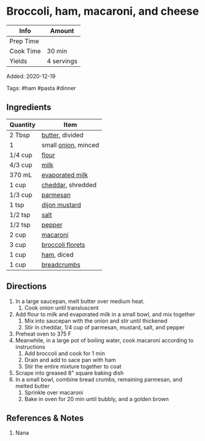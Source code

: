 # Broccoli, ham, macaroni, and cheese

| Info      | Amount     |
| --------- | ---------- |
| Prep Time |            |
| Cook Time | 30 min     |
| Yields    | 4 servings |

Added: 2020-12-19

Tags: #ham #pasta #dinner

## Ingredients

| Quantity | Item                                                 |
| -------- | ---------------------------------------------------- |
| 2 Tbsp   | [butter](../Ingredients/butter.md), divided          |
| 1        | small [onion](../Ingredients/onion.md), minced       |
| 1/4 cup  | [flour](../Ingredients/flour.md)                     |
| 4/3 cup  | [milk](../Ingredients/milk.md)                       |
| 370 mL   | [evaporated milk](../Ingredients/evaporated-milk.md) |
| 1 cup    | [cheddar](../Ingredients/cheddar.md), shredded       |
| 1/3 cup  | [parmesan](../Ingredients/parmesan.md)               |
| 1 tsp    | [dijon mustard](../Ingredients/dijon%20mustard.md)     |
| 1/2 tsp  | [salt](../Ingredients/salt.md)                       |
| 1/2 tsp  | [pepper](../Ingredients/pepper.md)                   |
| 2 cup    | [macaroni](../Ingredients/macaroni.md)               |
| 3 cup    | [broccoli florets](../Ingredients/broccoli.md)       |
| 1 cup    | [ham](../Ingredients/ham.md), diced                  |
| 1 cup    | [breadcrumbs](../Ingredients/breadcrumbs.md)         |

## Directions

1. In a large saucepan, melt butter over medium heat.
    1. Cook onion until transluscent
2. Add flour to milk and evaporated milk in a small bowl, and mix together
    1. Mix into saucepan with the onion and stir until thickened
    2. Stir in cheddar, 1/4 cup of parmesan, mustard, salt, and pepper
3. Preheat oven to 375 F
4. Meanwhile, in a large pot of boiling water, cook macaroni according to instructions
    1. Add broccoli and cook for 1 min
    2. Drain and add to sace pan with ham
    3. Stir the entire mixture together to coat
5. Scrape into greased 8" square baking dish
6. In a small bowl, combine bread crumbs, remaining parmesan, and melted butter
    1. Sprinkle over macaroni
    2. Bake in oven for 20 min until bubbly, and a golden brown

## References & Notes

1. Nana
